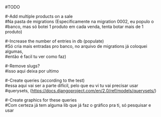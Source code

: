 #TODO

#-Add multiple products on a sale
 <br /> #Na pasta de migrations (Especificamente na migration 0002, eu populo o
 <br /> #banco, mas só botei 1 produto em cada venda, tenta botar mais de 1 produto)

#-Increase the number of entries in db (populate)
  <br />#Só cria mais entradas pro banco, no arquivo de migrations já coloquei algumas,
  <br />#então é facil tu ver como faz)

#-Remove slugs?
 <br />#isso aqui deixa por ultimo

#-Create queries (according to the test)
 <br /> #essa aqui vai ser a parte difícil, pelo que eu vi tu vai precisar usar
 <br /> #querysets, (https://docs.djangoproject.com/en/2.0/ref/models/querysets/)

#-Create graphics for these queries
  <br />#Com certeza já tem alguma lib que já faz o gráfico pra ti, só pesquisar e usar
